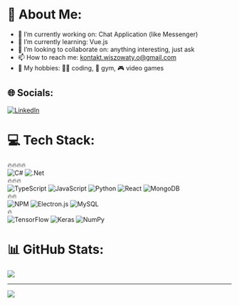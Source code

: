 # 💫 About Me:
- 🔭 I’m currently working on: Chat Application (like Messenger)<br>
- 🌱 I’m currently learning: Vue.js<br>
- 👯 I’m looking to collaborate on: anything interesting, just ask<br>
- 📫 How to reach me: kontakt.wiszowaty.o@gmail.com<br>
- 🙌 My hobbies: 👨‍💻 coding, 💪 gym, 🎮 video games


## 🌐 Socials:
[![LinkedIn](https://img.shields.io/badge/LinkedIn-%230077B5.svg?logo=linkedin&logoColor=white)](https://linkedin.com/in/oskar-wiszowaty-009908174) 

# 💻 Tech Stack:
🔥🔥🔥🔥 <br/>
![C#](https://img.shields.io/badge/c%23-%23239120.svg?style=for-the-badge&logo=c-sharp&logoColor=white) 
![.Net](https://img.shields.io/badge/.NET-5C2D91?style=for-the-badge&logo=.net&logoColor=white) 
<br/>🔥🔥🔥 <br/>
![TypeScript](https://img.shields.io/badge/typescript-%23007ACC.svg?style=for-the-badge&logo=typescript&logoColor=white) 
![JavaScript](https://img.shields.io/badge/javascript-%23323330.svg?style=for-the-badge&logo=javascript&logoColor=%23F7DF1E) 
![Python](https://img.shields.io/badge/python-3670A0?style=for-the-badge&logo=python&logoColor=ffdd54) 
![React](https://img.shields.io/badge/react-%2320232a.svg?style=for-the-badge&logo=react&logoColor=%2361DAFB) 
![MongoDB](https://img.shields.io/badge/MongoDB-%234ea94b.svg?style=for-the-badge&logo=mongodb&logoColor=white) 
<br/>🔥🔥<br/>
![NPM](https://img.shields.io/badge/NPM-%23000000.svg?style=for-the-badge&logo=npm&logoColor=white) 
![Electron.js](https://img.shields.io/badge/Electron-191970?style=for-the-badge&logo=Electron&logoColor=white) 
![MySQL](https://img.shields.io/badge/mysql-%2300f.svg?style=for-the-badge&logo=mysql&logoColor=white) 
<br/>🔥<br/>
![TensorFlow](https://img.shields.io/badge/TensorFlow-%23FF6F00.svg?style=for-the-badge&logo=TensorFlow&logoColor=white) 
![Keras](https://img.shields.io/badge/Keras-%23D00000.svg?style=for-the-badge&logo=Keras&logoColor=white) 
![NumPy](https://img.shields.io/badge/numpy-%23013243.svg?style=for-the-badge&logo=numpy&logoColor=white)



# 📊 GitHub Stats:
![](https://github-readme-streak-stats.herokuapp.com/?user=wishuuu&theme=dark&hide_border=false)<br/>

---
[![](https://visitcount.itsvg.in/api?id=wishuuu&icon=0&color=0)](https://visitcount.itsvg.in)
